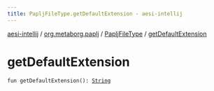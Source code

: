 ```yaml
---
title: PapljFileType.getDefaultExtension - aesi-intellij
---
```


[aesi-intellij](../../index.html) / [org.metaborg.paplj](../index.html) / [PapljFileType](index.html) / [getDefaultExtension](.)

# getDefaultExtension

`fun getDefaultExtension(): `[`String`](https://kotlinlang.org/api/latest/jvm/stdlib/kotlin/-string/index.html)